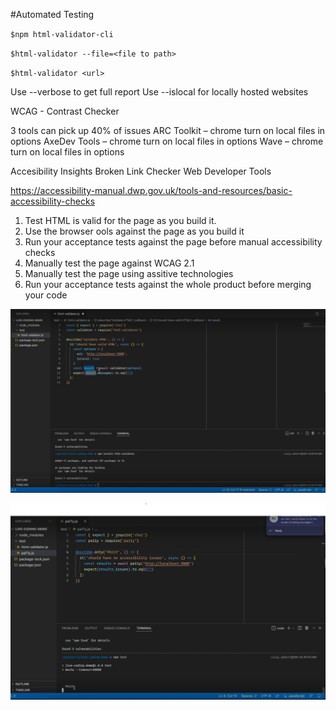 #Automated Testing

`$npm html-validator-cli`

`$html-validator --file=<file to path>`

`$html-validator <url>`

Use --verbose to get full report
Use --islocal for locally hosted websites

WCAG - Contrast Checker

3 tools can pick up 40% of issues
ARC Toolkit – chrome turn on local files in options
AxeDev Tools – chrome turn on local files in options
Wave – chrome turn on local files in options

Accesibility  Insights
Broken Link Checker
Web Developer Tools

https://accessibility-manual.dwp.gov.uk/tools-and-resources/basic-accessibility-checks

1. Test HTML is valid for the page as you build it.
2. Use the browser ools against the page as you build it
3. Run your acceptance tests against the page before manual accessibility checks
4. Manually test the page against WCAG 2.1
5. Manually test the page using assitive technologies
6. Run your acceptance tests against the whole product before merging your code

![html validator automated test image](./html-validator.PNG)

![pally automated test image](./pally.PNG)



